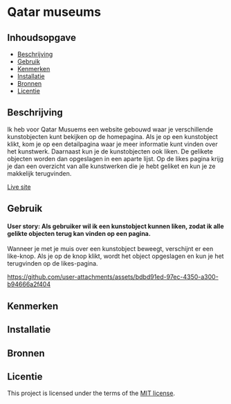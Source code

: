 # Qatar museums

## Inhoudsopgave

  * [Beschrijving](#beschrijving)
  * [Gebruik](#gebruik)
  * [Kenmerken](#kenmerken)
  * [Installatie](#installatie)
  * [Bronnen](#bronnen)
  * [Licentie](#licentie)

## Beschrijving
<!-- Bij Beschrijving staat kort beschreven wat voor project het is en wat je hebt gemaakt -->
<!-- Voeg een mooie poster visual of video toe 📸 -->
<!-- Voeg een link toe naar GitHub Pages 🌐-->
Ik heb voor Qatar Musuems een website gebouwd waar je verschillende kunstobjecten kunt bekijken op de homepagina. Als je op een kunstobject klikt, kom je op een detailpagina waar je meer informatie kunt vinden over het kunstwerk. 
Daarnaast kun je de kunstobjecten ook liken. De gelikete objecten worden dan opgeslagen in een aparte lijst. Op de likes pagina krijg je dan een overzicht van alle kunstwerken die je hebt geliket en kun je ze makkelijk terugvinden.

[Live site](https://the-web-is-for-everyone-interactive-v7l9.onrender.com/)


## Gebruik
<!-- Bij Gebruik staat de user story, hoe het werkt en wat je er mee kan. -->
#### User story:  Als gebruiker wil ik een kunstobject kunnen liken, zodat ik alle gelikte objecten terug kan vinden op een pagina.


Wanneer je met je muis over een kunstobject beweegt, verschijnt er een like-knop. Als je op de knop klikt, wordt het object opgeslagen en kun je het terugvinden op de likes-pagina.



https://github.com/user-attachments/assets/bdbd91ed-97ec-4350-a300-b94666a2f404


## Kenmerken
<!-- Bij Kenmerken staat welke technieken zijn gebruikt en hoe. Wat is de HTML structuur? Wat zijn de belangrijkste dingen in CSS? Wat is er met JS gedaan en hoe? Misschien heb je iets met NodeJS gedaan, of heb je een framework of library gebruikt? -->


## Installatie
<!-- Bij Installatie staat hoe een andere developer aan jouw repo kan werken -->


## Bronnen

## Licentie

This project is licensed under the terms of the [MIT license](./LICENSE).
